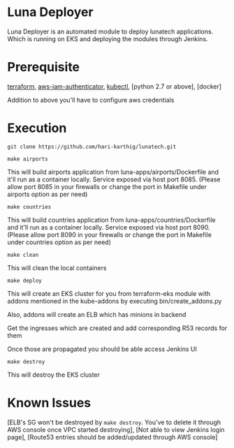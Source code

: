 # Luna Deployer

Luna Deployer is an automated module to deploy lunatech applications. Which is running on EKS and deploying the modules through Jenkins.

# Prerequisite

[terraform](https://releases.hashicorp.com/terraform/0.11.8/terraform_0.11.8_linux_amd64.zip),
[aws-iam-authenticator](https://amazon-eks.s3-us-west-2.amazonaws.com/1.10.3/2018-07-26/bin/linux/amd64/aws-iam-authenticator),
[kubectl](https://storage.googleapis.com/kubernetes-release/release/v1.12.0/bin/linux/amd64/kubectl),
[python 2.7 or above],
[docker]

Addition to above you'll have to configure aws credentials

# Execution

`git clone https://github.com/hari-karthig/lunatech.git`

`make airports`

This will build airports application from luna-apps/airports/Dockerfile and it'll run as a container locally. Service exposed via host port 8085.
(Please allow port 8085 in your firewalls or change the port in Makefile under airports option as per need)

`make countries`
 
This will build countries application from luna-apps/countries/Dockerfile and it'll run as a container locally. Service exposed via host port 8090.
(Please allow port 8090 in your firewalls or change the port in Makefile under countries option as per need)

`make clean`

This will clean the local containers

`make deploy`

This will create an EKS cluster for you from terraform-eks module with addons mentioned in the kube-addons by executing bin/create_addons.py

Also, addons will create an ELB which has minions in backend

Get the ingresses which are created and add corresponding R53 records for them

Once those are propagated you should be able access Jenkins UI

`make destroy`

This will destroy the EKS cluster

# Known Issues

[ELB's SG won't be destroyed by `make destroy`. You've to delete it through AWS console once VPC started destroying],
[Not able to view Jenkins login page],
[Route53 entries should be added/updated through AWS console]
